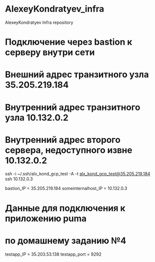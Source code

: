 # AlexeyKondratyev_infra
AlexeyKondratyev Infra repository

# Подключение через bastion к серверу внутри сети
# Внешний адрес транзитного узла 35.205.219.184
# Внутренний адрес транзитного узла 10.132.0.2
# Внутренний адрес второго сервера, недоступного извне 10.132.0.2

ssh -i ~/.ssh/alx_kond_gcp_test -A -t alx_kond_gcp_test@35.205.219.184 ssh 10.132.0.3

bastion_IP = 35.205.219.184
someinternalhost_IP = 10.132.0.3

# Данные для подключения к приложению puma
# по домашнему заданию №4

testapp_IP = 35.203.53.138
testapp_port = 9292 